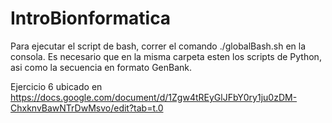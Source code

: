 # IntroBionformatica

Para ejecutar el script de bash, correr el comando ./globalBash.sh en la consola.
Es necesario que en la misma carpeta esten los scripts de Python, asi como la secuencia en formato GenBank.

Ejercicio 6 ubicado en https://docs.google.com/document/d/1Zgw4tREyGlJFbY0ry1ju0zDM-ChxknvBawNTrDwMsvo/edit?tab=t.0
